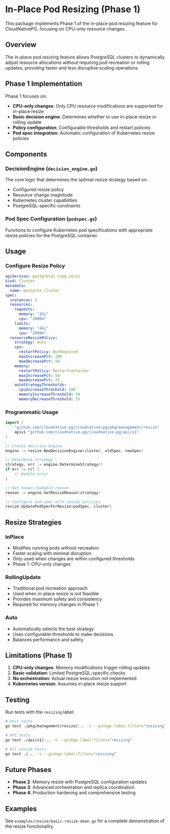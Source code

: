 # In-Place Pod Resizing (Phase 1)

This package implements Phase 1 of the in-place pod resizing feature for CloudNativePG, focusing on CPU-only resource changes.

## Overview

The in-place pod resizing feature allows PostgreSQL clusters to dynamically adjust resource allocations without requiring pod recreation or rolling updates, providing faster and less disruptive scaling operations.

## Phase 1 Implementation

Phase 1 focuses on:
- **CPU-only changes**: Only CPU resource modifications are supported for in-place resize
- **Basic decision engine**: Determines whether to use in-place resize or rolling update
- **Policy configuration**: Configurable thresholds and restart policies
- **Pod spec integration**: Automatic configuration of Kubernetes resize policies

## Components

### DecisionEngine (`decision_engine.go`)
The core logic that determines the optimal resize strategy based on:
- Configured resize policy
- Resource change magnitude
- Kubernetes cluster capabilities
- PostgreSQL-specific constraints

### Pod Spec Configuration (`podspec.go`)
Functions to configure Kubernetes pod specifications with appropriate resize policies for the PostgreSQL container.

## Usage

### Configure Resize Policy

```yaml
apiVersion: postgresql.cnpg.io/v1
kind: Cluster
metadata:
  name: postgres-cluster
spec:
  instances: 3
  resources:
    requests:
      memory: "2Gi"
      cpu: "1000m"
    limits:
      memory: "4Gi" 
      cpu: "2000m"
  resourceResizePolicy:
    strategy: Auto
    cpu:
      restartPolicy: NotRequired
      maxIncreasePct: 100
      maxDecreasePct: 50
    memory:
      restartPolicy: RestartContainer
      maxIncreasePct: 50
      maxDecreasePct: 25
    autoStrategyThresholds:
      cpuIncreaseThreshold: 100
      memoryIncreaseThreshold: 50
      memoryDecreaseThreshold: 25
```

### Programmatic Usage

```go
import (
    "github.com/cloudnative-pg/cloudnative-pg/pkg/management/resize"
    apiv1 "github.com/cloudnative-pg/cloudnative-pg/api/v1"
)

// Create decision engine
engine := resize.NewDecisionEngine(cluster, oldSpec, newSpec)

// Determine strategy
strategy, err := engine.DetermineStrategy()
if err != nil {
    // Handle error
}

// Get human-readable reason
reason := engine.GetResizeReason(strategy)

// Configure pod spec with resize policies
resize.UpdatePodSpecForResize(podSpec, cluster)
```

## Resize Strategies

### InPlace
- Modifies running pods without recreation
- Faster scaling with minimal disruption
- Only used when changes are within configured thresholds
- Phase 1: CPU-only changes

### RollingUpdate
- Traditional pod recreation approach
- Used when in-place resize is not feasible
- Provides maximum safety and consistency
- Required for memory changes in Phase 1

### Auto
- Automatically selects the best strategy
- Uses configurable thresholds to make decisions
- Balances performance and safety

## Limitations (Phase 1)

1. **CPU-only changes**: Memory modifications trigger rolling updates
2. **Basic validation**: Limited PostgreSQL-specific checks
3. **No orchestration**: Actual resize execution not implemented
4. **Kubernetes version**: Assumes in-place resize support

## Testing

Run tests with the `resizing` label:

```bash
# Unit tests
go test ./pkg/management/resize/... -v --ginkgo.label-filter="resizing"

# API tests
go test ./api/v1/... -v --ginkgo.label-filter="resizing"

# All resize tests
go test ./... -v --ginkgo.label-filter="resizing"
```

## Future Phases

- **Phase 2**: Memory resize with PostgreSQL configuration updates
- **Phase 3**: Advanced orchestration and replica coordination
- **Phase 4**: Production hardening and comprehensive testing

## Examples

See `examples/resize/basic-resize-demo.go` for a complete demonstration of the resize functionality.
